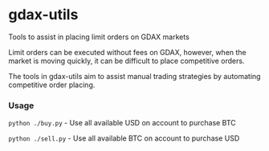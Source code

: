 # gdax-utils
Tools to assist in placing limit orders on GDAX markets

Limit orders can be executed without fees on GDAX, however, when the market is moving quickly, it can be difficult to place competitive orders.

The tools in gdax-utils aim to assist manual trading strategies by automating competitive order placing.

### Usage
`python ./buy.py` - Use all available USD on account to purchase BTC

`python ./sell.py` - Use all available BTC on account to purchase USD
